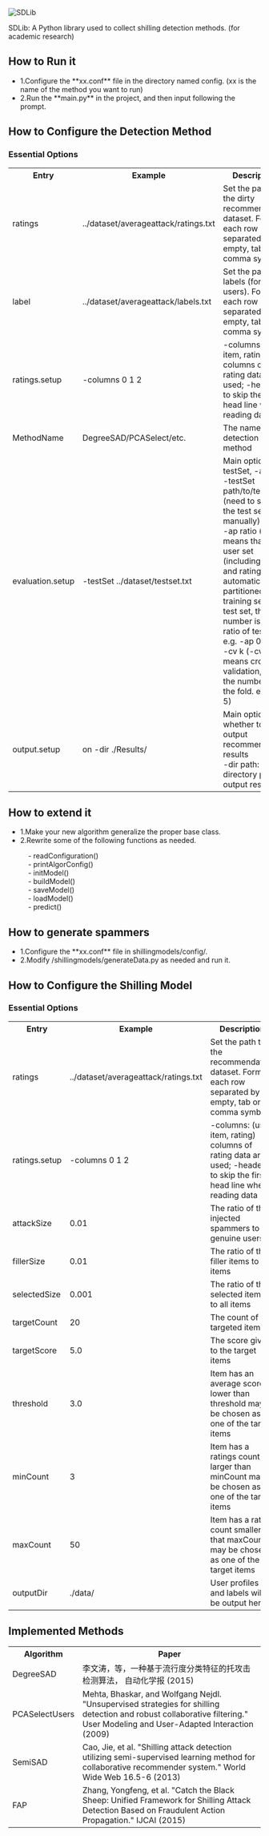![SDLib](http://i2.muimg.com/1949/a23f0509950f23f1.png)

SDLib: A Python library used to collect shilling detection methods. (for academic research)
<h2>How to Run it</h2>
<ul>
<li>1.Configure the **xx.conf** file in the directory named config. (xx is the name of the method you want to run)</li>
<li>2.Run the **main.py** in the project, and then input following the prompt.</li>
</ul>
<h2>How to Configure the Detection Method</h2>
<h3>Essential Options</h3>
<div>
 <table class="table table-hover table-bordered">
  <tr>
    <th width="12%" scope="col"> Entry</th>
    <th width="16%" class="conf" scope="col">Example</th>
    <th width="72%" class="conf" scope="col">Description</th>
  </tr>
  <tr>
    <td>ratings</td>
    <td>../dataset/averageattack/ratings.txt</td>
    <td>Set the path to the dirty recommendation dataset. Format: each row separated by empty, tab or comma symbol. </td>
  </tr>
 <tr>
    <td>label</td>
    <td>../dataset/averageattack/labels.txt</td>
    <td>Set the path to labels (for users). Format: each row separated by empty, tab or comma symbol. </td>
  </tr>
  <tr>
    <td scope="row">ratings.setup</td>
    <td>-columns 0 1 2</td>
    <td>-columns: (user, item, rating) columns of rating data are used;
      -header: to skip the first head line when reading data<br>
    </td>
  </tr>

  <tr>
    <td scope="row">MethodName</td>
    <td>DegreeSAD/PCASelect/etc.</td>
    <td>The name of the detection method<br>
    </td>
  </tr>
  <tr>
    <td scope="row">evaluation.setup</td>
    <td>-testSet ../dataset/testset.txt</td>
    <td>Main option: -testSet, -ap, -cv <br>
      -testSet path/to/test/file   (need to specify the test set manually)<br>
      -ap ratio   (ap means that the user set (including items and ratings) are automatically partitioned into training set and test set, the number is the ratio of test set. e.g. -ap 0.2)<br>
      -cv k   (-cv means cross validation, k is the number of the fold. e.g. -cv 5)<br>
     </td>
  </tr>

  <tr>
    <td scope="row">output.setup</td>
    <td>on -dir ./Results/</td>
    <td>Main option: whether to output recommendation results<br>
      -dir path: the directory path of output results.
       </td>
  </tr>
  </table>
</div>



<h2>How to extend it</h2>
<ul>
<li>1.Make your new algorithm generalize the proper base class.</li>
<li>2.Rewrite some of the following functions as needed.</li>
</ul>
 &nbsp;&nbsp;&nbsp;&nbsp;&nbsp;&nbsp;&nbsp;&nbsp;&nbsp;&nbsp;- readConfiguration()<br>
 &nbsp;&nbsp;&nbsp;&nbsp;&nbsp;&nbsp;&nbsp;&nbsp;&nbsp;&nbsp;- printAlgorConfig()<br>
 &nbsp;&nbsp;&nbsp;&nbsp;&nbsp;&nbsp;&nbsp;&nbsp;&nbsp;&nbsp;- initModel()<br>
 &nbsp;&nbsp;&nbsp;&nbsp;&nbsp;&nbsp;&nbsp;&nbsp;&nbsp;&nbsp;- buildModel()<br>
 &nbsp;&nbsp;&nbsp;&nbsp;&nbsp;&nbsp;&nbsp;&nbsp;&nbsp;&nbsp;- saveModel()<br>
 &nbsp;&nbsp;&nbsp;&nbsp;&nbsp;&nbsp;&nbsp;&nbsp;&nbsp;&nbsp;- loadModel()<br>
 &nbsp;&nbsp;&nbsp;&nbsp;&nbsp;&nbsp;&nbsp;&nbsp;&nbsp;&nbsp;- predict()<br>

 <h2>How to generate spammers</h2>
<ul>
<li>1.Configure the **xx.conf** file in shillingmodels/config/. </li>
<li>2.Modify /shillingmodels/generateData.py as needed and run it.</li>
</ul>

<h2>How to Configure the Shilling Model</h2>
<h3>Essential Options</h3>
<div>
 <table class="table table-hover table-bordered">

  <tr>
    <th width="12%" scope="col"> Entry</th>
    <th width="16%" class="conf" scope="col">Example</th>
    <th width="72%" class="conf" scope="col">Description</th>
  </tr>
   <tr>
    <td>ratings</td>
    <td>../dataset/averageattack/ratings.txt</td>
    <td>Set the path to the recommendation dataset. Format: each row separated by empty, tab or comma symbol. </td>
  </tr>
  <tr>
    <td scope="row">ratings.setup</td>
    <td>-columns 0 1 2</td>
    <td>-columns: (user, item, rating) columns of rating data are used;
      -header: to skip the first head line when reading data<br>
    </td>
  </tr>
  <tr>
    <td>attackSize</td>
    <td>0.01</td>
    <td>The ratio of the injected spammers to genuine users</td>
  </tr>
 <tr>
    <td>fillerSize</td>
    <td>0.01</td>
    <td>The ratio of the filler items to all items </td>
  </tr>
 <tr>
    <td>selectedSize</td>
    <td>0.001</td>
    <td>The ratio of the selected items to all items </td>
 </tr>
   <tr>
    <td>targetCount</td>
    <td>20</td>
    <td>The count of the targeted items </td>
  </tr>

   <tr>
    <td>targetScore</td>
    <td>5.0</td>
    <td>The score given to the target items</td>
  </tr>
  <tr>
    <td>threshold</td>
    <td>3.0</td>
    <td>Item has an average score lower than threshold may be chosen as one of the target items</td>
  </tr>

  <tr>
    <td>minCount</td>
    <td>3</td>
    <td>Item has a ratings count larger than minCount may be chosen as one of the target items</td>
  </tr>

  <tr>
    <td>maxCount</td>
    <td>50</td>
    <td>Item has a rating count smaller that maxCount may be chosen as one of the target items</td>
  </tr>

  <tr>
    <td scope="row">outputDir</td>
    <td>./data/</td>
    <td> User profiles and labels will be output here     </td>
  </tr>
  </table>
</div>

<h2>Implemented Methods</h2>

<div>
 <table class="table table-hover table-bordered">
  <tr>
		<th>Algorithm</th>
		<th>Paper</th>
  </tr>

  <tr>
	<td scope="row">DegreeSAD</td>
    <td>李文涛，等，一种基于流行度分类特征的托攻击检测算法， 自动化学报 (2015)<br></td>
  </tr>
    <tr>
	<td scope="row">PCASelectUsers</td>
    <td>Mehta, Bhaskar, and Wolfgang Nejdl. "Unsupervised strategies for shilling detection and robust collaborative filtering." User Modeling and User-Adapted Interaction (2009)<br></td>
  </tr>
  <tr>
	<td scope="row">SemiSAD</td>
    <td>Cao, Jie, et al. "Shilling attack detection utilizing semi-supervised learning method for collaborative recommender system." World Wide Web 16.5-6 (2013)<br></td>
  </tr>
  <tr>
	<td scope="row">FAP</td>
    <td>Zhang, Yongfeng, et al. "Catch the Black Sheep: Unified Framework for Shilling Attack Detection Based on Fraudulent Action Propagation." IJCAI (2015)<br></td>
  </tr>
  </table>
</div>

